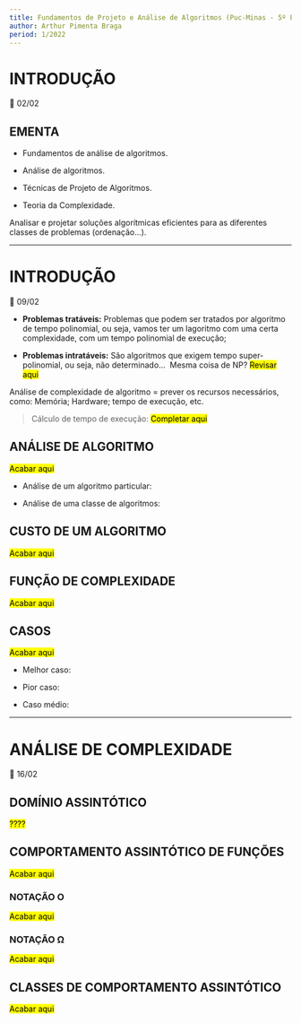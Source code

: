 ```yaml
---
title: Fundamentos de Projeto e Análise de Algoritmos (Puc-Minas - 5º Período)
author: Arthur Pimenta Braga
period: 1/2022
---
```


# INTRODUÇÃO

:calendar: 02/02

## EMENTA

- Fundamentos de análise de algoritmos.

- Análise de algoritmos. 

- Técnicas de Projeto de Algoritmos. 

- Teoria da Complexidade.

Analisar e projetar soluções algorítmicas eficientes para as diferentes classes de problemas (ordenação...).

---

# INTRODUÇÃO

:calendar: 09/02

- **Problemas tratáveis:** Problemas que podem ser tratados por algoritmo de tempo polinomial, ou seja, vamos ter um lagoritmo com uma certa complexidade, com um tempo polinomial de execução;

- **Problemas intratáveis:** São algoritmos que exigem tempo super-polinomial, ou seja, não determinado...  Mesma coisa de NP? <mark>Revisar aqui</mark>

Análise de complexidade de algoritmo = prever os recursos necessários, como: Memória; Hardware; tempo de execução, etc.

> Cálculo de tempo de execução: <mark>Completar aqui</mark>

## ANÁLISE DE ALGORITMO

<mark>Acabar aqui</mark>

- Análise de um algoritmo particular:

- Análise de uma classe de algoritmos:

## CUSTO DE UM ALGORITMO

<mark>Acabar aqui</mark>

## FUNÇÃO DE COMPLEXIDADE

<mark>Acabar aqui</mark>

## CASOS

<mark>Acabar aqui</mark>

- Melhor caso: 

- Pior caso:

- Caso médio:

---

# ANÁLISE DE COMPLEXIDADE

:calendar: 16/02

## DOMÍNIO ASSINTÓTICO

<mark>????</mark>

## COMPORTAMENTO ASSINTÓTICO DE FUNÇÕES

<mark>Acabar aqui</mark>

### NOTAÇÃO O

<mark>Acabar aqui</mark>

### NOTAÇÃO Ω

<mark>Acabar aqui</mark>

## CLASSES DE COMPORTAMENTO ASSINTÓTICO

<mark>Acabar aqui</mark>
